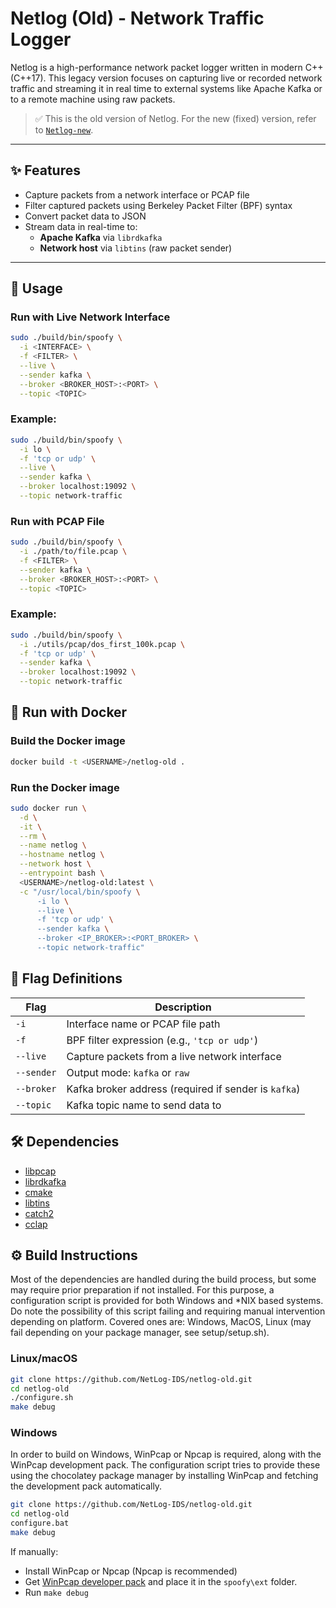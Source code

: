 # Netlog (Old) - Network Traffic Logger

Netlog is a high-performance network packet logger written in modern C++ (C++17). This legacy version focuses on capturing live or recorded network traffic and streaming it in real time to external systems like Apache Kafka or to a remote machine using raw packets.

> ✅ This is the old version of Netlog. For the new (fixed) version, refer to [`Netlog-new`](https://github.com/NetLog-IDS/netlog-new).

---

## ✨ Features

- Capture packets from a network interface or PCAP file
- Filter captured packets using Berkeley Packet Filter (BPF) syntax
- Convert packet data to JSON
- Stream data in real-time to:
  - **Apache Kafka** via `librdkafka`
  - **Network host** via `libtins` (raw packet sender)

---

## 🚀 Usage

### Run with Live Network Interface

```bash
sudo ./build/bin/spoofy \
  -i <INTERFACE> \
  -f <FILTER> \
  --live \
  --sender kafka \
  --broker <BROKER_HOST>:<PORT> \
  --topic <TOPIC>
```

### Example:

```bash
sudo ./build/bin/spoofy \
  -i lo \
  -f 'tcp or udp' \
  --live \
  --sender kafka \
  --broker localhost:19092 \
  --topic network-traffic
```

### Run with PCAP File

```bash
sudo ./build/bin/spoofy \
  -i ./path/to/file.pcap \
  -f <FILTER> \
  --sender kafka \
  --broker <BROKER_HOST>:<PORT> \
  --topic <TOPIC>
```

### Example:

```bash
sudo ./build/bin/spoofy \
  -i ./utils/pcap/dos_first_100k.pcap \
  -f 'tcp or udp' \
  --sender kafka \
  --broker localhost:19092 \
  --topic network-traffic
```

## 🐳 Run with Docker

### Build the Docker image

```bash
docker build -t <USERNAME>/netlog-old .
```

### Run the Docker image

```bash
sudo docker run \
  -d \
  -it \
  --rm \
  --name netlog \
  --hostname netlog \
  --network host \
  --entrypoint bash \
  <USERNAME>/netlog-old:latest \
  -c "/usr/local/bin/spoofy \
      -i lo \
      --live \
      -f 'tcp or udp' \
      --sender kafka \
      --broker <IP_BROKER>:<PORT_BROKER> \
      --topic network-traffic"
```

## 🧾 Flag Definitions

| Flag       | Description                                          |
| ---------- | ---------------------------------------------------- |
| `-i`       | Interface name or PCAP file path                     |
| `-f`       | BPF filter expression (e.g., `'tcp or udp'`)         |
| `--live`   | Capture packets from a live network interface        |
| `--sender` | Output mode: `kafka` or `raw`                        |
| `--broker` | Kafka broker address (required if sender is `kafka`) |
| `--topic`  | Kafka topic name to send data to                     |

## 🛠️ Dependencies

- [libpcap](https://www.tcpdump.org/)
- [librdkafka](https://github.com/confluentinc/librdkafka)
- [cmake](https://cmake.org/)
- [libtins](https://github.com/mfontanini/libtins)
- [catch2](https://github.com/catchorg/Catch2)
- [cclap](https://github.com/adriancostin6/cclap)

## ⚙️ Build Instructions

Most of the dependencies are handled during the build process, but some may require prior preparation if not installed.
For this purpose, a configuration script is provided for both Windows and \*NIX based systems.
Do note the possibility of this script failing and requiring manual intervention depending on platform.
Covered ones are: Windows, MacOS, Linux (may fail depending on your package manager, see setup/setup.sh).

### Linux/macOS

```bash
git clone https://github.com/NetLog-IDS/netlog-old.git
cd netlog-old
./configure.sh
make debug
```

### Windows

In order to build on Windows, WinPcap or Npcap is required, along with the WinPcap development pack.
The configuration script tries to provide these using the chocolatey package manager by installing
WinPcap and fetching the development pack automatically.

```bash
git clone https://github.com/NetLog-IDS/netlog-old.git
cd netlog-old
configure.bat
make debug
```

If manually:

- Install WinPcap or Npcap (Npcap is recommended)
- Get [WinPcap developer pack](https://www.winpcap.org/devel.htm) and place it in the `spoofy\ext` folder.
- Run `make debug`
